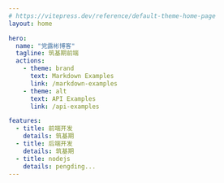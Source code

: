 ```yaml
---
# https://vitepress.dev/reference/default-theme-home-page
layout: home

hero:
  name: "党露彬博客"
  tagline: 筑基期前端
  actions:
    - theme: brand
      text: Markdown Examples
      link: /markdown-examples
    - theme: alt
      text: API Examples
      link: /api-examples

features:
  - title: 前端开发
    details: 筑基期
  - title: 后端开发
    details: 筑基期
  - title: nodejs
    details: pengding...
---
```

